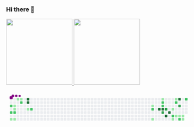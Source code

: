 ### Hi there 👋




<!--
**luis-felipee/luis-felipee** is a ✨ _special_ ✨ repository because its `README.md` (this file) appears on your GitHub profile.

Here are some ideas to get you started:

- 🔭 I’m currently working on ...
- 🌱 I’m currently learning ...
- 👯 I’m looking to collaborate on ...
- 🤔 I’m looking for help with ...
- 💬 Ask me about ...
- 📫 How to reach me: ...
- 😄 Pronouns: ...
- ⚡ Fun fact: ...
-->
<div>
  <a href="https://github.com/luis-felipee">
  <img height="180cm" src="https://github-readme-stats.vercel.app/api?username=luis-felipee&show_icons=true&theme=tokyonight&includ_all_commits=true&count_private=true"/>
  <img height="180cm" src="https://github-readme-stats.vercel.app/api/top-langs/?username=luis-felipee&layout=compact&lang_count=16&theme=tokyonight"/>
</div>
  
  <svg viewBox="-16 -32 880 192" width="880" height="192" xmlns="http://www.w3.org/2000/svg"><style>@keyframes c0{60.26%{fill:var(--c2)}60.28%,to{fill:var(--ce)}}@keyframes c1{60.93%{fill:var(--c2)}60.95%,to{fill:var(--ce)}}@keyframes c2{7.06%{fill:var(--c1)}7.08%,to{fill:var(--ce)}}@keyframes c3{4.7%{fill:var(--c1)}4.72%,to{fill:var(--ce)}}@keyframes c4{4.37%{fill:var(--c1)}4.39%,to{fill:var(--ce)}}@keyframes c5{61.27%{fill:var(--c2)}61.29%,to{fill:var(--ce)}}@keyframes c6{6.72%{fill:var(--c1)}6.74%,to{fill:var(--ce)}}@keyframes c7{1%{fill:var(--c1)}1.02%,to{fill:var(--ce)}}@keyframes c8{1.34%{fill:var(--c1)}1.36%,to{fill:var(--ce)}}@keyframes c9{58.91%{fill:var(--c2)}58.93%,to{fill:var(--ce)}}@keyframes ca{97.63%{fill:var(--c4)}97.65%,to{fill:var(--ce)}}@keyframes cb{97.3%{fill:var(--c4)}97.32%,to{fill:var(--ce)}}@keyframes cc{3.02%{fill:var(--c1)}3.04%,to{fill:var(--ce)}}@keyframes cd{57.23%{fill:var(--c2)}57.25%,to{fill:var(--ce)}}@keyframes ce{33.32%{fill:var(--c1)}33.34%,to{fill:var(--ce)}}@keyframes cf{33.66%{fill:var(--c2)}33.68%,to{fill:var(--ce)}}@keyframes cg{21.88%{fill:var(--c1)}21.9%,to{fill:var(--ce)}}@keyframes ch{83.49%{fill:var(--c4)}83.51%,to{fill:var(--ce)}}@keyframes ci{31.64%{fill:var(--c1)}31.66%,to{fill:var(--ce)}}@keyframes cj{35.34%{fill:var(--c2)}35.36%,to{fill:var(--ce)}}@keyframes ck{35.01%{fill:var(--c2)}35.03%,to{fill:var(--ce)}}@keyframes cl{83.15%{fill:var(--c4)}83.17%,to{fill:var(--ce)}}@keyframes cm{76.08%{fill:var(--c3)}76.1%,to{fill:var(--ce)}}@keyframes cn{76.76%{fill:var(--c3)}76.78%,to{fill:var(--ce)}}@keyframes co{82.14%{fill:var(--c4)}82.16%,to{fill:var(--ce)}}@keyframes cp{81.47%{fill:var(--c4)}81.49%,to{fill:var(--ce)}}@keyframes cq{28.27%{fill:var(--c1)}28.29%,to{fill:var(--ce)}}@keyframes cr{41.74%{fill:var(--c2)}41.76%,to{fill:var(--ce)}}@keyframes cs{23.9%{fill:var(--c1)}23.92%,to{fill:var(--ce)}}@keyframes ct{29.62%{fill:var(--c1)}29.64%,to{fill:var(--ce)}}@keyframes cu{36.69%{fill:var(--c2)}36.71%,to{fill:var(--ce)}}@keyframes cv{24.57%{fill:var(--c1)}24.59%,to{fill:var(--ce)}}@keyframes cw{79.11%{fill:var(--c4)}79.13%,to{fill:var(--ce)}}@keyframes cx{78.44%{fill:var(--c3)}78.46%,to{fill:var(--ce)}}@keyframes cy{24.91%{fill:var(--c1)}24.93%,to{fill:var(--ce)}}@keyframes cz{40.73%{fill:var(--c2)}40.75%,to{fill:var(--ce)}}@keyframes c10{25.24%{fill:var(--c1)}25.26%,to{fill:var(--ce)}}@keyframes c11{25.58%{fill:var(--c1)}25.6%,to{fill:var(--ce)}}@keyframes c12{38.04%{fill:var(--c2)}38.06%,to{fill:var(--ce)}}@keyframes u0{1%{transform:scale(0,1)}1.02%,1.34%{transform:scale(.06,1)}1.36%,3.02%{transform:scale(.12,1)}3.04%,4.37%{transform:scale(.18,1)}4.39%,4.7%{transform:scale(.24,1)}4.72%,6.72%{transform:scale(.29,1)}6.74%,7.06%{transform:scale(.35,1)}21.88%,7.08%{transform:scale(.41,1)}21.9%,23.9%{transform:scale(.47,1)}23.92%,24.57%{transform:scale(.53,1)}24.59%,24.91%{transform:scale(.59,1)}24.93%,25.24%{transform:scale(.65,1)}25.26%,25.58%{transform:scale(.71,1)}25.6%,28.27%{transform:scale(.76,1)}28.29%,29.62%{transform:scale(.82,1)}29.64%,31.64%{transform:scale(.88,1)}31.66%,33.32%{transform:scale(.94,1)}33.34%,to{transform:scale(1,1)}}@keyframes u1{33.66%{transform:scale(0,1)}33.68%,35.01%{transform:scale(.08,1)}35.03%,35.34%{transform:scale(.17,1)}35.36%,36.69%{transform:scale(.25,1)}36.71%,38.04%{transform:scale(.33,1)}38.06%,40.73%{transform:scale(.42,1)}40.75%,41.74%{transform:scale(.5,1)}41.76%,57.23%{transform:scale(.58,1)}57.25%,58.91%{transform:scale(.67,1)}58.93%,60.26%{transform:scale(.75,1)}60.28%,60.93%{transform:scale(.83,1)}60.95%,61.27%{transform:scale(.92,1)}61.29%,to{transform:scale(1,1)}}@keyframes u2{76.08%{transform:scale(0,1)}76.1%,76.76%{transform:scale(.33,1)}76.78%,78.44%{transform:scale(.67,1)}78.46%,to{transform:scale(1,1)}}@keyframes u3{79.11%{transform:scale(0,1)}79.13%,81.47%{transform:scale(.14,1)}81.49%,82.14%{transform:scale(.29,1)}82.16%,83.15%{transform:scale(.43,1)}83.17%,83.49%{transform:scale(.57,1)}83.51%,97.3%{transform:scale(.71,1)}97.32%,97.63%{transform:scale(.86,1)}97.65%,to{transform:scale(1,1)}}@keyframes s0{0%,99.66%{transform:translate(0,-16px)}.34%{transform:translate(0,0)}1.68%,97.98%{transform:translate(64px,0)}2.36%,58.25%{transform:translate(64px,32px)}2.69%,57.91%{transform:translate(80px,32px)}3.03%,57.58%{transform:translate(80px,48px)}4.38%{transform:translate(16px,48px)}4.71%{transform:translate(16px,32px)}5.05%{transform:translate(32px,32px)}6.06%{transform:translate(32px,80px)}6.4%{transform:translate(16px,80px)}6.73%{transform:translate(16px,96px)}7.07%{transform:translate(0,96px)}7.41%{transform:translate(0,80px)}21.55%{transform:translate(672px,80px)}21.89%{transform:translate(672px,96px)}24.24%,41.08%{transform:translate(784px,96px)}24.58%,41.41%{transform:translate(784px,80px)}25.25%{transform:translate(816px,80px)}25.59%{transform:translate(816px,96px)}25.93%{transform:translate(832px,96px)}26.94%{transform:translate(832px,48px)}28.28%{transform:translate(768px,48px)}29.29%{transform:translate(768px,0)}29.63%{transform:translate(784px,0)}29.97%{transform:translate(784px,-16px)}31.31%{transform:translate(720px,-16px)}31.65%{transform:translate(720px,0)}32.66%{transform:translate(672px,0)}33.67%{transform:translate(672px,48px)}34.01%{transform:translate(688px,48px)}34.34%{transform:translate(688px,32px)}35.02%{transform:translate(720px,32px)}35.35%{transform:translate(720px,16px)}37.71%{transform:translate(832px,16px)}38.05%{transform:translate(832px,0)}38.38%{transform:translate(816px,0)}39.39%{transform:translate(816px,48px)}39.73%,78.11%{transform:translate(800px,48px)}40.74%{transform:translate(800px,96px)}41.75%{transform:translate(768px,80px)}42.76%{transform:translate(768px,32px)}56.9%{transform:translate(96px,32px)}57.24%{transform:translate(96px,48px)}58.59%{transform:translate(64px,16px)}59.93%{transform:translate(0,16px)}60.94%{transform:translate(0,64px)}76.43%,81.82%{transform:translate(736px,64px)}76.77%{transform:translate(736px,48px)}79.12%{transform:translate(800px,0)}80.13%{transform:translate(752px,0)}81.48%{transform:translate(752px,64px)}82.15%{transform:translate(736px,80px)}82.49%{transform:translate(720px,80px)}83.16%{transform:translate(720px,48px)}83.5%{transform:translate(704px,48px)}84.18%{transform:translate(704px,16px)}97.31%{transform:translate(80px,16px)}97.64%{transform:translate(80px,0)}98.32%{transform:translate(64px,-16px)}}@keyframes s1{0%,99.66%{transform:translate(16px,-16px)}.34%{transform:translate(0,-16px)}.67%{transform:translate(0,0)}2.02%,98.32%{transform:translate(64px,0)}2.69%,58.59%{transform:translate(64px,32px)}3.03%,58.25%{transform:translate(80px,32px)}3.37%,57.91%{transform:translate(80px,48px)}4.71%{transform:translate(16px,48px)}5.05%{transform:translate(16px,32px)}5.39%{transform:translate(32px,32px)}6.4%{transform:translate(32px,80px)}6.73%{transform:translate(16px,80px)}7.07%{transform:translate(16px,96px)}7.41%{transform:translate(0,96px)}7.74%{transform:translate(0,80px)}21.89%{transform:translate(672px,80px)}22.22%{transform:translate(672px,96px)}24.58%,41.41%{transform:translate(784px,96px)}24.92%,41.75%{transform:translate(784px,80px)}25.59%{transform:translate(816px,80px)}25.93%{transform:translate(816px,96px)}26.26%{transform:translate(832px,96px)}27.27%{transform:translate(832px,48px)}28.62%{transform:translate(768px,48px)}29.63%{transform:translate(768px,0)}29.97%{transform:translate(784px,0)}30.3%{transform:translate(784px,-16px)}31.65%{transform:translate(720px,-16px)}31.99%{transform:translate(720px,0)}33%{transform:translate(672px,0)}34.01%{transform:translate(672px,48px)}34.34%{transform:translate(688px,48px)}34.68%{transform:translate(688px,32px)}35.35%{transform:translate(720px,32px)}35.69%{transform:translate(720px,16px)}38.05%{transform:translate(832px,16px)}38.38%{transform:translate(832px,0)}38.72%{transform:translate(816px,0)}39.73%{transform:translate(816px,48px)}40.07%,78.45%{transform:translate(800px,48px)}41.08%{transform:translate(800px,96px)}42.09%{transform:translate(768px,80px)}43.1%{transform:translate(768px,32px)}57.24%{transform:translate(96px,32px)}57.58%{transform:translate(96px,48px)}58.92%{transform:translate(64px,16px)}60.27%{transform:translate(0,16px)}61.28%{transform:translate(0,64px)}76.77%,82.15%{transform:translate(736px,64px)}77.1%{transform:translate(736px,48px)}79.46%{transform:translate(800px,0)}80.47%{transform:translate(752px,0)}81.82%{transform:translate(752px,64px)}82.49%{transform:translate(736px,80px)}82.83%{transform:translate(720px,80px)}83.5%{transform:translate(720px,48px)}83.84%{transform:translate(704px,48px)}84.51%{transform:translate(704px,16px)}97.64%{transform:translate(80px,16px)}97.98%{transform:translate(80px,0)}98.65%{transform:translate(64px,-16px)}}@keyframes s2{0%,99.66%{transform:translate(32px,-16px)}.67%{transform:translate(0,-16px)}1.01%{transform:translate(0,0)}2.36%,98.65%{transform:translate(64px,0)}3.03%,58.92%{transform:translate(64px,32px)}3.37%,58.59%{transform:translate(80px,32px)}3.7%,58.25%{transform:translate(80px,48px)}5.05%{transform:translate(16px,48px)}5.39%{transform:translate(16px,32px)}5.72%{transform:translate(32px,32px)}6.73%{transform:translate(32px,80px)}7.07%{transform:translate(16px,80px)}7.41%{transform:translate(16px,96px)}7.74%{transform:translate(0,96px)}8.08%{transform:translate(0,80px)}22.22%{transform:translate(672px,80px)}22.56%{transform:translate(672px,96px)}24.92%,41.75%{transform:translate(784px,96px)}25.25%,42.09%{transform:translate(784px,80px)}25.93%{transform:translate(816px,80px)}26.26%{transform:translate(816px,96px)}26.6%{transform:translate(832px,96px)}27.61%{transform:translate(832px,48px)}28.96%{transform:translate(768px,48px)}29.97%{transform:translate(768px,0)}30.3%{transform:translate(784px,0)}30.64%{transform:translate(784px,-16px)}31.99%{transform:translate(720px,-16px)}32.32%{transform:translate(720px,0)}33.33%{transform:translate(672px,0)}34.34%{transform:translate(672px,48px)}34.68%{transform:translate(688px,48px)}35.02%{transform:translate(688px,32px)}35.69%{transform:translate(720px,32px)}36.03%{transform:translate(720px,16px)}38.38%{transform:translate(832px,16px)}38.72%{transform:translate(832px,0)}39.06%{transform:translate(816px,0)}40.07%{transform:translate(816px,48px)}40.4%,78.79%{transform:translate(800px,48px)}41.41%{transform:translate(800px,96px)}42.42%{transform:translate(768px,80px)}43.43%{transform:translate(768px,32px)}57.58%{transform:translate(96px,32px)}57.91%{transform:translate(96px,48px)}59.26%{transform:translate(64px,16px)}60.61%{transform:translate(0,16px)}61.62%{transform:translate(0,64px)}77.1%,82.49%{transform:translate(736px,64px)}77.44%{transform:translate(736px,48px)}79.8%{transform:translate(800px,0)}80.81%{transform:translate(752px,0)}82.15%{transform:translate(752px,64px)}82.83%{transform:translate(736px,80px)}83.16%{transform:translate(720px,80px)}83.84%{transform:translate(720px,48px)}84.18%{transform:translate(704px,48px)}84.85%{transform:translate(704px,16px)}97.98%{transform:translate(80px,16px)}98.32%{transform:translate(80px,0)}98.99%{transform:translate(64px,-16px)}}@keyframes s3{0%,99.66%{transform:translate(48px,-16px)}1.01%{transform:translate(0,-16px)}1.35%{transform:translate(0,0)}2.69%,98.99%{transform:translate(64px,0)}3.37%,59.26%{transform:translate(64px,32px)}3.7%,58.92%{transform:translate(80px,32px)}4.04%,58.59%{transform:translate(80px,48px)}5.39%{transform:translate(16px,48px)}5.72%{transform:translate(16px,32px)}6.06%{transform:translate(32px,32px)}7.07%{transform:translate(32px,80px)}7.41%{transform:translate(16px,80px)}7.74%{transform:translate(16px,96px)}8.08%{transform:translate(0,96px)}8.42%{transform:translate(0,80px)}22.56%{transform:translate(672px,80px)}22.9%{transform:translate(672px,96px)}25.25%,42.09%{transform:translate(784px,96px)}25.59%,42.42%{transform:translate(784px,80px)}26.26%{transform:translate(816px,80px)}26.6%{transform:translate(816px,96px)}26.94%{transform:translate(832px,96px)}27.95%{transform:translate(832px,48px)}29.29%{transform:translate(768px,48px)}30.3%{transform:translate(768px,0)}30.64%{transform:translate(784px,0)}30.98%{transform:translate(784px,-16px)}32.32%{transform:translate(720px,-16px)}32.66%{transform:translate(720px,0)}33.67%{transform:translate(672px,0)}34.68%{transform:translate(672px,48px)}35.02%{transform:translate(688px,48px)}35.35%{transform:translate(688px,32px)}36.03%{transform:translate(720px,32px)}36.36%{transform:translate(720px,16px)}38.72%{transform:translate(832px,16px)}39.06%{transform:translate(832px,0)}39.39%{transform:translate(816px,0)}40.4%{transform:translate(816px,48px)}40.74%,79.12%{transform:translate(800px,48px)}41.75%{transform:translate(800px,96px)}42.76%{transform:translate(768px,80px)}43.77%{transform:translate(768px,32px)}57.91%{transform:translate(96px,32px)}58.25%{transform:translate(96px,48px)}59.6%{transform:translate(64px,16px)}60.94%{transform:translate(0,16px)}61.95%{transform:translate(0,64px)}77.44%,82.83%{transform:translate(736px,64px)}77.78%{transform:translate(736px,48px)}80.13%{transform:translate(800px,0)}81.14%{transform:translate(752px,0)}82.49%{transform:translate(752px,64px)}83.16%{transform:translate(736px,80px)}83.5%{transform:translate(720px,80px)}84.18%{transform:translate(720px,48px)}84.51%{transform:translate(704px,48px)}85.19%{transform:translate(704px,16px)}98.32%{transform:translate(80px,16px)}98.65%{transform:translate(80px,0)}99.33%{transform:translate(64px,-16px)}}:root{--cb:#1b1f230a;--cs:purple;--ce:#ebedf0;--c0:#ebedf0;--c1:#9be9a8;--c2:#40c463;--c3:#30a14e;--c4:#216e39}@media (prefers-color-scheme:dark){:root{--cb:#1b1f230a;--cs:purple;--ce:#161b22;--c1:#01311f;--c2:#034525;--c3:#0f6d31;--c4:#00c647}}.c{shape-rendering:geometricPrecision;rx:2;ry:2;fill:var(--ce);stroke-width:1px;stroke:var(--cb);animation:none 29700ms linear infinite}.c.c0,.c.c1{fill:var(--c2);animation-name:c0}.c.c1{animation-name:c1}.c.c2,.c.c3,.c.c4{fill:var(--c1);animation-name:c2}.c.c3,.c.c4{animation-name:c3}.c.c4{animation-name:c4}.c.c5{fill:var(--c2);animation-name:c5}.c.c6,.c.c7,.c.c8{fill:var(--c1);animation-name:c6}.c.c7,.c.c8{animation-name:c7}.c.c8{animation-name:c8}.c.c9{fill:var(--c2);animation-name:c9}.c.ca,.c.cb{fill:var(--c4);animation-name:ca}.c.cb{animation-name:cb}.c.cc{fill:var(--c1);animation-name:cc}.c.cd{fill:var(--c2);animation-name:cd}.c.ce{fill:var(--c1);animation-name:ce}.c.cf{fill:var(--c2);animation-name:cf}.c.cg{fill:var(--c1);animation-name:cg}.c.ch{fill:var(--c4);animation-name:ch}.c.ci{fill:var(--c1);animation-name:ci}.c.cj,.c.ck{fill:var(--c2);animation-name:cj}.c.ck{animation-name:ck}.c.cl{fill:var(--c4);animation-name:cl}.c.cm,.c.cn{fill:var(--c3);animation-name:cm}.c.cn{animation-name:cn}.c.co,.c.cp{fill:var(--c4);animation-name:co}.c.cp{animation-name:cp}.c.cq{fill:var(--c1);animation-name:cq}.c.cr{fill:var(--c2);animation-name:cr}.c.cs,.c.ct{fill:var(--c1);animation-name:cs}.c.ct{animation-name:ct}.c.cu{fill:var(--c2);animation-name:cu}.c.cv{fill:var(--c1);animation-name:cv}.c.cw{fill:var(--c4);animation-name:cw}.c.cx{fill:var(--c3);animation-name:cx}.c.cy{fill:var(--c1);animation-name:cy}.c.cz{fill:var(--c2);animation-name:cz}.c.c10,.c.c11{fill:var(--c1);animation-name:c10}.c.c11{animation-name:c11}.c.c12{fill:var(--c2);animation-name:c12}.s,.u{animation:none linear 29700ms infinite}.u,.u.u0{transform-origin:0 0}.u{transform:scale(0,1)}.u.u0{fill:var(--c1);animation-name:u0}.u.u1{fill:var(--c2);animation-name:u1;transform-origin:369.6px 0}.u.u2{fill:var(--c3);animation-name:u2;transform-origin:630.6px 0}.u.u3{fill:var(--c4);animation-name:u3;transform-origin:695.8px 0}.s{shape-rendering:geometricPrecision;fill:var(--cs)}.s.s0{transform:translate(0,-16px);animation-name:s0}.s.s1{transform:translate(16px,-16px);animation-name:s1}.s.s2{transform:translate(32px,-16px);animation-name:s2}.s.s3{transform:translate(48px,-16px);animation-name:s3}</style><rect class="c" x="2" y="2" width="12" height="12"/><rect class="c" x="2" y="18" width="12" height="12"/><rect class="c c0" x="2" y="34" width="12" height="12"/><rect class="c" x="2" y="50" width="12" height="12"/><rect class="c c1" x="2" y="66" width="12" height="12"/><rect class="c" x="2" y="82" width="12" height="12"/><rect class="c c2" x="2" y="98" width="12" height="12"/><rect class="c" x="18" y="2" width="12" height="12"/><rect class="c" x="18" y="18" width="12" height="12"/><rect class="c c3" x="18" y="34" width="12" height="12"/><rect class="c c4" x="18" y="50" width="12" height="12"/><rect class="c c5" x="18" y="66" width="12" height="12"/><rect class="c" x="18" y="82" width="12" height="12"/><rect class="c c6" x="18" y="98" width="12" height="12"/><rect class="c c7" x="34" y="2" width="12" height="12"/><rect class="c" x="34" y="18" width="12" height="12"/><rect class="c" x="34" y="34" width="12" height="12"/><rect class="c" x="34" y="50" width="12" height="12"/><rect class="c" x="34" y="66" width="12" height="12"/><rect class="c" x="34" y="82" width="12" height="12"/><rect class="c" x="34" y="98" width="12" height="12"/><rect class="c c8" x="50" y="2" width="12" height="12"/><rect class="c c9" x="50" y="18" width="12" height="12"/><rect class="c" x="50" y="34" width="12" height="12"/><rect class="c" x="50" y="50" width="12" height="12"/><rect class="c" x="50" y="66" width="12" height="12"/><rect class="c" x="50" y="82" width="12" height="12"/><rect class="c" x="50" y="98" width="12" height="12"/><rect class="c" x="66" y="2" width="12" height="12"/><rect class="c" x="66" y="18" width="12" height="12"/><rect class="c" x="66" y="34" width="12" height="12"/><rect class="c" x="66" y="50" width="12" height="12"/><rect class="c" x="66" y="66" width="12" height="12"/><rect class="c" x="66" y="82" width="12" height="12"/><rect class="c" x="66" y="98" width="12" height="12"/><rect class="c ca" x="82" y="2" width="12" height="12"/><rect class="c cb" x="82" y="18" width="12" height="12"/><rect class="c" x="82" y="34" width="12" height="12"/><rect class="c cc" x="82" y="50" width="12" height="12"/><rect class="c" x="82" y="66" width="12" height="12"/><rect class="c" x="82" y="82" width="12" height="12"/><rect class="c" x="82" y="98" width="12" height="12"/><rect class="c" x="98" y="2" width="12" height="12"/><rect class="c" x="98" y="18" width="12" height="12"/><rect class="c" x="98" y="34" width="12" height="12"/><rect class="c cd" x="98" y="50" width="12" height="12"/><rect class="c" x="98" y="66" width="12" height="12"/><rect class="c" x="98" y="82" width="12" height="12"/><rect class="c" x="98" y="98" width="12" height="12"/><rect class="c" x="114" y="2" width="12" height="12"/><rect class="c" x="114" y="18" width="12" height="12"/><rect class="c" x="114" y="34" width="12" height="12"/><rect class="c" x="114" y="50" width="12" height="12"/><rect class="c" x="114" y="66" width="12" height="12"/><rect class="c" x="114" y="82" width="12" height="12"/><rect class="c" x="114" y="98" width="12" height="12"/><rect class="c" x="130" y="2" width="12" height="12"/><rect class="c" x="130" y="18" width="12" height="12"/><rect class="c" x="130" y="34" width="12" height="12"/><rect class="c" x="130" y="50" width="12" height="12"/><rect class="c" x="130" y="66" width="12" height="12"/><rect class="c" x="130" y="82" width="12" height="12"/><rect class="c" x="130" y="98" width="12" height="12"/><rect class="c" x="146" y="2" width="12" height="12"/><rect class="c" x="146" y="18" width="12" height="12"/><rect class="c" x="146" y="34" width="12" height="12"/><rect class="c" x="146" y="50" width="12" height="12"/><rect class="c" x="146" y="66" width="12" height="12"/><rect class="c" x="146" y="82" width="12" height="12"/><rect class="c" x="146" y="98" width="12" height="12"/><rect class="c" x="162" y="2" width="12" height="12"/><rect class="c" x="162" y="18" width="12" height="12"/><rect class="c" x="162" y="34" width="12" height="12"/><rect class="c" x="162" y="50" width="12" height="12"/><rect class="c" x="162" y="66" width="12" height="12"/><rect class="c" x="162" y="82" width="12" height="12"/><rect class="c" x="162" y="98" width="12" height="12"/><rect class="c" x="178" y="2" width="12" height="12"/><rect class="c" x="178" y="18" width="12" height="12"/><rect class="c" x="178" y="34" width="12" height="12"/><rect class="c" x="178" y="50" width="12" height="12"/><rect class="c" x="178" y="66" width="12" height="12"/><rect class="c" x="178" y="82" width="12" height="12"/><rect class="c" x="178" y="98" width="12" height="12"/><rect class="c" x="194" y="2" width="12" height="12"/><rect class="c" x="194" y="18" width="12" height="12"/><rect class="c" x="194" y="34" width="12" height="12"/><rect class="c" x="194" y="50" width="12" height="12"/><rect class="c" x="194" y="66" width="12" height="12"/><rect class="c" x="194" y="82" width="12" height="12"/><rect class="c" x="194" y="98" width="12" height="12"/><rect class="c" x="210" y="2" width="12" height="12"/><rect class="c" x="210" y="18" width="12" height="12"/><rect class="c" x="210" y="34" width="12" height="12"/><rect class="c" x="210" y="50" width="12" height="12"/><rect class="c" x="210" y="66" width="12" height="12"/><rect class="c" x="210" y="82" width="12" height="12"/><rect class="c" x="210" y="98" width="12" height="12"/><rect class="c" x="226" y="2" width="12" height="12"/><rect class="c" x="226" y="18" width="12" height="12"/><rect class="c" x="226" y="34" width="12" height="12"/><rect class="c" x="226" y="50" width="12" height="12"/><rect class="c" x="226" y="66" width="12" height="12"/><rect class="c" x="226" y="82" width="12" height="12"/><rect class="c" x="226" y="98" width="12" height="12"/><rect class="c" x="242" y="2" width="12" height="12"/><rect class="c" x="242" y="18" width="12" height="12"/><rect class="c" x="242" y="34" width="12" height="12"/><rect class="c" x="242" y="50" width="12" height="12"/><rect class="c" x="242" y="66" width="12" height="12"/><rect class="c" x="242" y="82" width="12" height="12"/><rect class="c" x="242" y="98" width="12" height="12"/><rect class="c" x="258" y="2" width="12" height="12"/><rect class="c" x="258" y="18" width="12" height="12"/><rect class="c" x="258" y="34" width="12" height="12"/><rect class="c" x="258" y="50" width="12" height="12"/><rect class="c" x="258" y="66" width="12" height="12"/><rect class="c" x="258" y="82" width="12" height="12"/><rect class="c" x="258" y="98" width="12" height="12"/><rect class="c" x="274" y="2" width="12" height="12"/><rect class="c" x="274" y="18" width="12" height="12"/><rect class="c" x="274" y="34" width="12" height="12"/><rect class="c" x="274" y="50" width="12" height="12"/><rect class="c" x="274" y="66" width="12" height="12"/><rect class="c" x="274" y="82" width="12" height="12"/><rect class="c" x="274" y="98" width="12" height="12"/><rect class="c" x="290" y="2" width="12" height="12"/><rect class="c" x="290" y="18" width="12" height="12"/><rect class="c" x="290" y="34" width="12" height="12"/><rect class="c" x="290" y="50" width="12" height="12"/><rect class="c" x="290" y="66" width="12" height="12"/><rect class="c" x="290" y="82" width="12" height="12"/><rect class="c" x="290" y="98" width="12" height="12"/><rect class="c" x="306" y="2" width="12" height="12"/><rect class="c" x="306" y="18" width="12" height="12"/><rect class="c" x="306" y="34" width="12" height="12"/><rect class="c" x="306" y="50" width="12" height="12"/><rect class="c" x="306" y="66" width="12" height="12"/><rect class="c" x="306" y="82" width="12" height="12"/><rect class="c" x="306" y="98" width="12" height="12"/><rect class="c" x="322" y="2" width="12" height="12"/><rect class="c" x="322" y="18" width="12" height="12"/><rect class="c" x="322" y="34" width="12" height="12"/><rect class="c" x="322" y="50" width="12" height="12"/><rect class="c" x="322" y="66" width="12" height="12"/><rect class="c" x="322" y="82" width="12" height="12"/><rect class="c" x="322" y="98" width="12" height="12"/><rect class="c" x="338" y="2" width="12" height="12"/><rect class="c" x="338" y="18" width="12" height="12"/><rect class="c" x="338" y="34" width="12" height="12"/><rect class="c" x="338" y="50" width="12" height="12"/><rect class="c" x="338" y="66" width="12" height="12"/><rect class="c" x="338" y="82" width="12" height="12"/><rect class="c" x="338" y="98" width="12" height="12"/><rect class="c" x="354" y="2" width="12" height="12"/><rect class="c" x="354" y="18" width="12" height="12"/><rect class="c" x="354" y="34" width="12" height="12"/><rect class="c" x="354" y="50" width="12" height="12"/><rect class="c" x="354" y="66" width="12" height="12"/><rect class="c" x="354" y="82" width="12" height="12"/><rect class="c" x="354" y="98" width="12" height="12"/><rect class="c" x="370" y="2" width="12" height="12"/><rect class="c" x="370" y="18" width="12" height="12"/><rect class="c" x="370" y="34" width="12" height="12"/><rect class="c" x="370" y="50" width="12" height="12"/><rect class="c" x="370" y="66" width="12" height="12"/><rect class="c" x="370" y="82" width="12" height="12"/><rect class="c" x="370" y="98" width="12" height="12"/><rect class="c" x="386" y="2" width="12" height="12"/><rect class="c" x="386" y="18" width="12" height="12"/><rect class="c" x="386" y="34" width="12" height="12"/><rect class="c" x="386" y="50" width="12" height="12"/><rect class="c" x="386" y="66" width="12" height="12"/><rect class="c" x="386" y="82" width="12" height="12"/><rect class="c" x="386" y="98" width="12" height="12"/><rect class="c" x="402" y="2" width="12" height="12"/><rect class="c" x="402" y="18" width="12" height="12"/><rect class="c" x="402" y="34" width="12" height="12"/><rect class="c" x="402" y="50" width="12" height="12"/><rect class="c" x="402" y="66" width="12" height="12"/><rect class="c" x="402" y="82" width="12" height="12"/><rect class="c" x="402" y="98" width="12" height="12"/><rect class="c" x="418" y="2" width="12" height="12"/><rect class="c" x="418" y="18" width="12" height="12"/><rect class="c" x="418" y="34" width="12" height="12"/><rect class="c" x="418" y="50" width="12" height="12"/><rect class="c" x="418" y="66" width="12" height="12"/><rect class="c" x="418" y="82" width="12" height="12"/><rect class="c" x="418" y="98" width="12" height="12"/><rect class="c" x="434" y="2" width="12" height="12"/><rect class="c" x="434" y="18" width="12" height="12"/><rect class="c" x="434" y="34" width="12" height="12"/><rect class="c" x="434" y="50" width="12" height="12"/><rect class="c" x="434" y="66" width="12" height="12"/><rect class="c" x="434" y="82" width="12" height="12"/><rect class="c" x="434" y="98" width="12" height="12"/><rect class="c" x="450" y="2" width="12" height="12"/><rect class="c" x="450" y="18" width="12" height="12"/><rect class="c" x="450" y="34" width="12" height="12"/><rect class="c" x="450" y="50" width="12" height="12"/><rect class="c" x="450" y="66" width="12" height="12"/><rect class="c" x="450" y="82" width="12" height="12"/><rect class="c" x="450" y="98" width="12" height="12"/><rect class="c" x="466" y="2" width="12" height="12"/><rect class="c" x="466" y="18" width="12" height="12"/><rect class="c" x="466" y="34" width="12" height="12"/><rect class="c" x="466" y="50" width="12" height="12"/><rect class="c" x="466" y="66" width="12" height="12"/><rect class="c" x="466" y="82" width="12" height="12"/><rect class="c" x="466" y="98" width="12" height="12"/><rect class="c" x="482" y="2" width="12" height="12"/><rect class="c" x="482" y="18" width="12" height="12"/><rect class="c" x="482" y="34" width="12" height="12"/><rect class="c" x="482" y="50" width="12" height="12"/><rect class="c" x="482" y="66" width="12" height="12"/><rect class="c" x="482" y="82" width="12" height="12"/><rect class="c" x="482" y="98" width="12" height="12"/><rect class="c" x="498" y="2" width="12" height="12"/><rect class="c" x="498" y="18" width="12" height="12"/><rect class="c" x="498" y="34" width="12" height="12"/><rect class="c" x="498" y="50" width="12" height="12"/><rect class="c" x="498" y="66" width="12" height="12"/><rect class="c" x="498" y="82" width="12" height="12"/><rect class="c" x="498" y="98" width="12" height="12"/><rect class="c" x="514" y="2" width="12" height="12"/><rect class="c" x="514" y="18" width="12" height="12"/><rect class="c" x="514" y="34" width="12" height="12"/><rect class="c" x="514" y="50" width="12" height="12"/><rect class="c" x="514" y="66" width="12" height="12"/><rect class="c" x="514" y="82" width="12" height="12"/><rect class="c" x="514" y="98" width="12" height="12"/><rect class="c" x="530" y="2" width="12" height="12"/><rect class="c" x="530" y="18" width="12" height="12"/><rect class="c" x="530" y="34" width="12" height="12"/><rect class="c" x="530" y="50" width="12" height="12"/><rect class="c" x="530" y="66" width="12" height="12"/><rect class="c" x="530" y="82" width="12" height="12"/><rect class="c" x="530" y="98" width="12" height="12"/><rect class="c" x="546" y="2" width="12" height="12"/><rect class="c" x="546" y="18" width="12" height="12"/><rect class="c" x="546" y="34" width="12" height="12"/><rect class="c" x="546" y="50" width="12" height="12"/><rect class="c" x="546" y="66" width="12" height="12"/><rect class="c" x="546" y="82" width="12" height="12"/><rect class="c" x="546" y="98" width="12" height="12"/><rect class="c" x="562" y="2" width="12" height="12"/><rect class="c" x="562" y="18" width="12" height="12"/><rect class="c" x="562" y="34" width="12" height="12"/><rect class="c" x="562" y="50" width="12" height="12"/><rect class="c" x="562" y="66" width="12" height="12"/><rect class="c" x="562" y="82" width="12" height="12"/><rect class="c" x="562" y="98" width="12" height="12"/><rect class="c" x="578" y="2" width="12" height="12"/><rect class="c" x="578" y="18" width="12" height="12"/><rect class="c" x="578" y="34" width="12" height="12"/><rect class="c" x="578" y="50" width="12" height="12"/><rect class="c" x="578" y="66" width="12" height="12"/><rect class="c" x="578" y="82" width="12" height="12"/><rect class="c" x="578" y="98" width="12" height="12"/><rect class="c" x="594" y="2" width="12" height="12"/><rect class="c" x="594" y="18" width="12" height="12"/><rect class="c" x="594" y="34" width="12" height="12"/><rect class="c" x="594" y="50" width="12" height="12"/><rect class="c" x="594" y="66" width="12" height="12"/><rect class="c" x="594" y="82" width="12" height="12"/><rect class="c" x="594" y="98" width="12" height="12"/><rect class="c" x="610" y="2" width="12" height="12"/><rect class="c" x="610" y="18" width="12" height="12"/><rect class="c" x="610" y="34" width="12" height="12"/><rect class="c" x="610" y="50" width="12" height="12"/><rect class="c" x="610" y="66" width="12" height="12"/><rect class="c" x="610" y="82" width="12" height="12"/><rect class="c" x="610" y="98" width="12" height="12"/><rect class="c" x="626" y="2" width="12" height="12"/><rect class="c" x="626" y="18" width="12" height="12"/><rect class="c" x="626" y="34" width="12" height="12"/><rect class="c" x="626" y="50" width="12" height="12"/><rect class="c" x="626" y="66" width="12" height="12"/><rect class="c" x="626" y="82" width="12" height="12"/><rect class="c" x="626" y="98" width="12" height="12"/><rect class="c" x="642" y="2" width="12" height="12"/><rect class="c" x="642" y="18" width="12" height="12"/><rect class="c" x="642" y="34" width="12" height="12"/><rect class="c" x="642" y="50" width="12" height="12"/><rect class="c" x="642" y="66" width="12" height="12"/><rect class="c" x="642" y="82" width="12" height="12"/><rect class="c" x="642" y="98" width="12" height="12"/><rect class="c" x="658" y="2" width="12" height="12"/><rect class="c" x="658" y="18" width="12" height="12"/><rect class="c" x="658" y="34" width="12" height="12"/><rect class="c" x="658" y="50" width="12" height="12"/><rect class="c" x="658" y="66" width="12" height="12"/><rect class="c" x="658" y="82" width="12" height="12"/><rect class="c" x="658" y="98" width="12" height="12"/><rect class="c" x="674" y="2" width="12" height="12"/><rect class="c" x="674" y="18" width="12" height="12"/><rect class="c ce" x="674" y="34" width="12" height="12"/><rect class="c cf" x="674" y="50" width="12" height="12"/><rect class="c" x="674" y="66" width="12" height="12"/><rect class="c" x="674" y="82" width="12" height="12"/><rect class="c cg" x="674" y="98" width="12" height="12"/><rect class="c" x="690" y="2" width="12" height="12"/><rect class="c" x="690" y="18" width="12" height="12"/><rect class="c" x="690" y="34" width="12" height="12"/><rect class="c" x="690" y="50" width="12" height="12"/><rect class="c" x="690" y="66" width="12" height="12"/><rect class="c" x="690" y="82" width="12" height="12"/><rect class="c" x="690" y="98" width="12" height="12"/><rect class="c" x="706" y="2" width="12" height="12"/><rect class="c" x="706" y="18" width="12" height="12"/><rect class="c" x="706" y="34" width="12" height="12"/><rect class="c ch" x="706" y="50" width="12" height="12"/><rect class="c" x="706" y="66" width="12" height="12"/><rect class="c" x="706" y="82" width="12" height="12"/><rect class="c" x="706" y="98" width="12" height="12"/><rect class="c ci" x="722" y="2" width="12" height="12"/><rect class="c cj" x="722" y="18" width="12" height="12"/><rect class="c ck" x="722" y="34" width="12" height="12"/><rect class="c cl" x="722" y="50" width="12" height="12"/><rect class="c cm" x="722" y="66" width="12" height="12"/><rect class="c" x="722" y="82" width="12" height="12"/><rect class="c" x="722" y="98" width="12" height="12"/><rect class="c" x="738" y="2" width="12" height="12"/><rect class="c" x="738" y="18" width="12" height="12"/><rect class="c" x="738" y="34" width="12" height="12"/><rect class="c cn" x="738" y="50" width="12" height="12"/><rect class="c" x="738" y="66" width="12" height="12"/><rect class="c co" x="738" y="82" width="12" height="12"/><rect class="c" x="738" y="98" width="12" height="12"/><rect class="c" x="754" y="2" width="12" height="12"/><rect class="c" x="754" y="18" width="12" height="12"/><rect class="c" x="754" y="34" width="12" height="12"/><rect class="c" x="754" y="50" width="12" height="12"/><rect class="c cp" x="754" y="66" width="12" height="12"/><rect class="c" x="754" y="82" width="12" height="12"/><rect class="c" x="754" y="98" width="12" height="12"/><rect class="c" x="770" y="2" width="12" height="12"/><rect class="c" x="770" y="18" width="12" height="12"/><rect class="c" x="770" y="34" width="12" height="12"/><rect class="c cq" x="770" y="50" width="12" height="12"/><rect class="c" x="770" y="66" width="12" height="12"/><rect class="c cr" x="770" y="82" width="12" height="12"/><rect class="c cs" x="770" y="98" width="12" height="12"/><rect class="c ct" x="786" y="2" width="12" height="12"/><rect class="c cu" x="786" y="18" width="12" height="12"/><rect class="c" x="786" y="34" width="12" height="12"/><rect class="c" x="786" y="50" width="12" height="12"/><rect class="c" x="786" y="66" width="12" height="12"/><rect class="c cv" x="786" y="82" width="12" height="12"/><rect class="c" x="786" y="98" width="12" height="12"/><rect class="c cw" x="802" y="2" width="12" height="12"/><rect class="c" x="802" y="18" width="12" height="12"/><rect class="c cx" x="802" y="34" width="12" height="12"/><rect class="c" x="802" y="50" width="12" height="12"/><rect class="c" x="802" y="66" width="12" height="12"/><rect class="c cy" x="802" y="82" width="12" height="12"/><rect class="c cz" x="802" y="98" width="12" height="12"/><rect class="c" x="818" y="2" width="12" height="12"/><rect class="c" x="818" y="18" width="12" height="12"/><rect class="c" x="818" y="34" width="12" height="12"/><rect class="c" x="818" y="50" width="12" height="12"/><rect class="c" x="818" y="66" width="12" height="12"/><rect class="c c10" x="818" y="82" width="12" height="12"/><rect class="c c11" x="818" y="98" width="12" height="12"/><rect class="c c12" x="834" y="2" width="12" height="12"/><rect class="c" x="834" y="18" width="12" height="12"/><rect class="c" x="834" y="34" width="12" height="12"/><rect class="c" x="834" y="50" width="12" height="12"/><rect class="c" x="834" y="66" width="12" height="12"/><rect class="u u0" height="12" width="370.2" x="0.0" y="144"/><rect class="u u1" height="12" width="261.5" x="369.6" y="144"/><rect class="u u2" height="12" width="65.8" x="630.6" y="144"/><rect class="u u3" height="12" width="152.8" x="695.8" y="144"/><rect class="s s0" x="0.8" y="0.8" width="14.4" height="14.4" rx="4.5" ry="4.5"/><rect class="s s1" x="1.8" y="1.8" width="12.3" height="12.3" rx="4.1" ry="4.1"/><rect class="s s2" x="2.6" y="2.6" width="10.8" height="10.8" rx="3.6" ry="3.6"/><rect class="s s3" x="3.0" y="3.0" width="9.9" height="9.9" rx="3.3" ry="3.3"/></svg>
